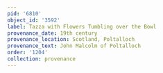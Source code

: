 ```yaml
---
pid: '6810'
object_id: '3592'
label: Tazza with Flowers Tumbling over the Bowl
provenance_date: 19th century
provenance_location: Scotland, Poltalloch
provenance_text: John Malcolm of Poltalloch
order: '1204'
collection: provenance
---
```

